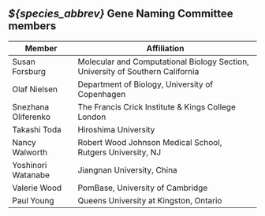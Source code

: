 ## *${species_abbrev}* Gene Naming Committee members

|Member|Affiliation|
|------|-----------|
|Susan Forsburg|Molecular and Computational Biology Section, University of Southern California|
|Olaf Nielsen|Department of Biology, University of Copenhagen|
|Snezhana Oliferenko|The Francis Crick Institute & Kings College London|
|Takashi Toda|Hiroshima University|
|Nancy Walworth|Robert Wood Johnson Medical School, Rutgers University, NJ|
|Yoshinori Watanabe|Jiangnan University, China|
|Valerie Wood|PomBase, University of Cambridge|
|Paul Young|Queens University at Kingston, Ontario|
